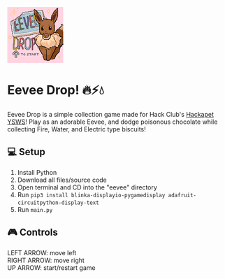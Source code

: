 
![readme picture](sprites/eevee.png)
# Eevee Drop! 🔥⚡💧
Eevee Drop is a simple collection game made for Hack Club's [Hackapet YSWS](https://hackapet.hackclub.dev/)! Play as an adorable Eevee, and dodge poisonous chocolate while collecting Fire, Water, and Electric type biscuits! 

## 💻 Setup
1. Install Python
2. Download all files/source code
3. Open terminal and CD into the "eevee" directory
4. Run `pip3 install blinka-displayio-pygamedisplay adafruit-circuitpython-display-text`
5. Run `main.py`


## 🎮 Controls
LEFT ARROW: move left  
RIGHT ARROW: move right  
UP ARROW: start/restart game